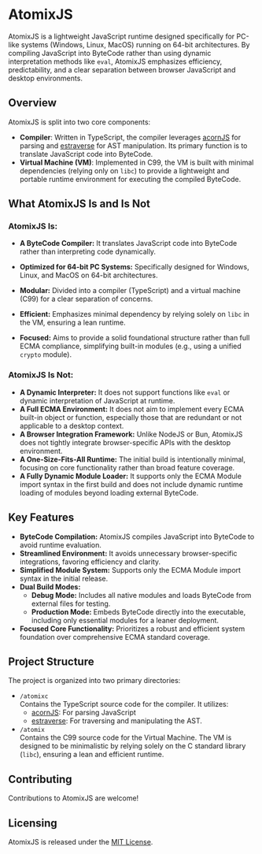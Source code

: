 # AtomixJS

AtomixJS is a lightweight JavaScript runtime designed specifically for PC-like systems (Windows, Linux, MacOS) running
on 64-bit architectures. By compiling JavaScript into ByteCode rather than using dynamic interpretation methods like
`eval`, AtomixJS emphasizes efficiency, predictability, and a clear separation between browser JavaScript and desktop
environments.

## Overview

AtomixJS is split into two core components:

- **Compiler**: Written in TypeScript, the compiler leverages [acornJS](https://github.com/acornjs/acorn) for parsing
  and [estraverse](https://github.com/estools/estraverse) for AST manipulation. Its primary function is to translate
  JavaScript code into ByteCode.
- **Virtual Machine (VM)**: Implemented in C99, the VM is built with minimal dependencies (relying only on `libc`) to
  provide a lightweight and portable runtime environment for executing the compiled ByteCode.

## What AtomixJS Is and Is Not

### AtomixJS Is:

- **A ByteCode Compiler:** It translates JavaScript code into ByteCode rather than interpreting code dynamically.

- **Optimized for 64-bit PC Systems:** Specifically designed for Windows, Linux, and MacOS on 64-bit architectures.

- **Modular:** Divided into a compiler (TypeScript) and a virtual machine (C99) for a clear separation of concerns.

- **Efficient:** Emphasizes minimal dependency by relying solely on `libc` in the VM, ensuring a lean runtime.

- **Focused:** Aims to provide a solid foundational structure rather than full ECMA compliance, simplifying built-in
  modules (e.g., using a unified `crypto` module).

### AtomixJS Is Not:

- **A Dynamic Interpreter:** It does not support functions like `eval` or dynamic interpretation of JavaScript at
  runtime.
- **A Full ECMA Environment:** It does not aim to implement every ECMA built-in object or function, especially those
  that are redundant or not applicable to a desktop context.
- **A Browser Integration Framework:** Unlike NodeJS or Bun, AtomixJS does not tightly integrate browser-specific APIs
  with the desktop environment.
- **A One-Size-Fits-All Runtime:** The initial build is intentionally minimal, focusing on core functionality rather
  than broad feature coverage.
- **A Fully Dynamic Module Loader:** It supports only the ECMA Module import syntax in the first build and does not
  include dynamic runtime loading of modules beyond loading external ByteCode.

## Key Features

- **ByteCode Compilation:** AtomixJS compiles JavaScript into ByteCode to avoid runtime evaluation.
- **Streamlined Environment:** It avoids unnecessary browser-specific integrations, favoring efficiency and clarity.
- **Simplified Module System:** Supports only the ECMA Module import syntax in the initial release.
- **Dual Build Modes:**
    - **Debug Mode:** Includes all native modules and loads ByteCode from external files for testing.
    - **Production Mode:** Embeds ByteCode directly into the executable, including only essential modules for a leaner
      deployment.
- **Focused Core Functionality:** Prioritizes a robust and efficient system foundation over comprehensive ECMA standard
  coverage.

## Project Structure

The project is organized into two primary directories:

- `/atomixc` \
  Contains the TypeScript source code for the compiler. It utilizes:
    - [acornJS](https://github.com/acornjs/acorn): For parsing JavaScript
    - [estraverse](https://github.com/estools/estraverse): For traversing and manipulating the AST.
- `/atomix` \
  Contains the C99 source code for the Virtual Machine. The VM is designed to be minimalistic by relying solely on the C
  standard library (`libc`), ensuring a lean and efficient runtime.

## Contributing

Contributions to AtomixJS are welcome!

## Licensing
AtomixJS is released under the [MIT License](./LICENSE).
